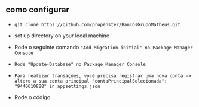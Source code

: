 ## como configurar



* ``` git clone https://github.com/propenster/BancosGrupoMatheus.git ```
* set up directory on your local machine


* Rode o seguinte comando ``` "Add-Migration initial" no Package Manager Console ```

* ``` Rode "Update-Database" no Package Manager Console ```

* ``` Para realizar transações, você precisa registrar uma nova conta -> altere a sua conta principal "contaPrincipalSelecionada": "9440610888" in appsettings.json ```

* Rode o código


